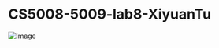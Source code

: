 # CS5008-5009-lab8-XiyuanTu
![image](https://github.com/XiyuanTu/CS5008-5009-lab8-XiyuanTu/assets/79139571/09727c8a-be89-48fd-bd29-fb46609efe5f)

